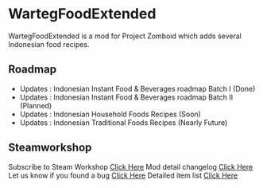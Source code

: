 # WartegFoodExtended
WartegFoodExtended is a mod for Project Zomboid which adds several Indonesian food recipes.

## Roadmap
- Updates : Indonesian Instant Food & Beverages roadmap Batch I (Done)
- Updates : Indonesian Instant Food & Beverages roadmap Batch II (Planned)
- Updates : Indonesian Household Foods Recipes (Soon)
- Updates : Indonesian Traditional Foods Recipes (Nearly Future)

## Steamworkshop

Subscribe to Steam Workshop [Click Here](https://steamcommunity.com/sharedfiles/filedetails/?id=2873240250)
Mod detail changelog [Click Here](https://steamcommunity.com/sharedfiles/filedetails/changelog/2873240250)
Let us know if you found a bug [Click Here](https://steamcommunity.com/sharedfiles/filedetails/discussions/2873240250)
Detailed item list [Click Here](https://github.com/projectzomboid-id/WartegFoodExtended/wiki/Warteg-Food-Extended-Item-List)
